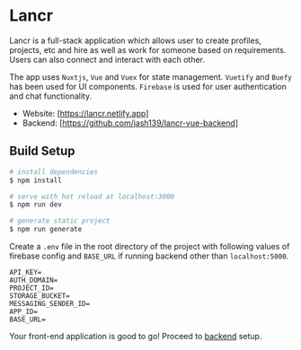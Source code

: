 # Lancr
  Lancr is a full-stack application which allows user to create profiles, projects, etc and hire as well as work for someone based on requirements. Users can also connect and interact with each other.

  The app uses `Nuxtjs`, `Vue` and `Vuex` for state management.
  `Vuetify` and `Buefy` has been used for UI components.
  `Firebase` is used for user authentication and chat functionality.

* Website: [https://lancr.netlify.app]
* Backend: [https://github.com/jash139/lancr-vue-backend]

## Build Setup

```bash
# install dependencies
$ npm install

# serve with hot reload at localhost:3000
$ npm run dev

# generate static project
$ npm run generate
```

Create a `.env` file in the root directory of the project with following values of firebase config and `BASE_URL` if running backend other than `localhost:5000`.

```dosini
API_KEY=
AUTH_DOMAIN=
PROJECT_ID=
STORAGE_BUCKET=
MESSAGING_SENDER_ID=
APP_ID=
BASE_URL=
```

Your front-end application is good to go!
Proceed to [backend](https://github.com/jash139/lancr-vue-backend) setup.